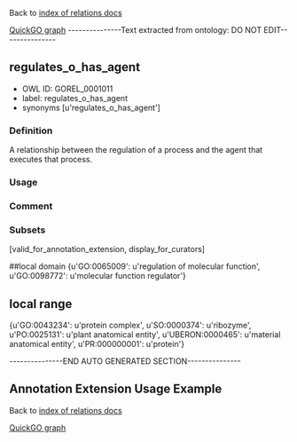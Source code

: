 Back to [index of relations docs](https://github.com/geneontology/annotation_extensions/tree/master/doc)

[QuickGO graph](www.ebi.ac.uk/QuickGO/AnnotationExtensionRelations.html)
---------------Text extracted from ontology: DO NOT EDIT---------------

## regulates_o_has_agent
* OWL ID: GOREL_0001011
* label: regulates_o_has_agent
* synonyms
[u'regulates_o_has_agent']

### Definition
A relationship between the regulation of a process and the agent that executes that process.

### Usage


### Comment


### Subsets
[valid_for_annotation_extension, display_for_curators]

##local domain
{u'GO:0065009': u'regulation of molecular function', u'GO:0098772': u'molecular function regulator'}

## local range
{u'GO:0043234': u'protein complex', u'SO:0000374': u'ribozyme', u'PO:0025131': u'plant anatomical entity', u'UBERON:0000465': u'material anatomical entity', u'PR:000000001': u'protein'}

---------------END AUTO GENERATED SECTION---------------
























Annotation Extension Usage Example
----------------------------------

Back to [index of relations docs](https://github.com/geneontology/annotation_extensions/tree/master/doc)

[QuickGO graph](www.ebi.ac.uk/QuickGO/AnnotationExtensionRelations.html)